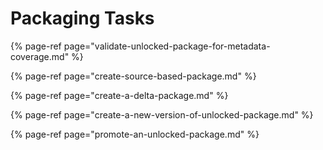# Packaging Tasks

{% page-ref page="validate-unlocked-package-for-metadata-coverage.md" %}

{% page-ref page="create-source-based-package.md" %}

{% page-ref page="create-a-delta-package.md" %}

{% page-ref page="create-a-new-version-of-unlocked-package.md" %}

{% page-ref page="promote-an-unlocked-package.md" %}



